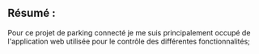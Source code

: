 ## Résumé :

Pour ce projet de parking connecté je me suis principalement occupé de l'application web utilisée pour le contrôle des différentes fonctionnalités;

